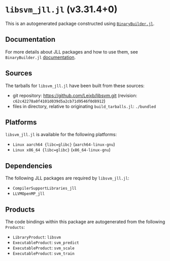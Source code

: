 # `libsvm_jll.jl` (v3.31.4+0)

This is an autogenerated package constructed using [`BinaryBuilder.jl`](https://github.com/JuliaPackaging/BinaryBuilder.jl).

## Documentation

For more details about JLL packages and how to use them, see `BinaryBuilder.jl` [documentation](https://docs.binarybuilder.org/stable/jll/).

## Sources

The tarballs for `libsvm_jll.jl` have been built from these sources:

* git repository: https://github.com/Leixb/libsvm.git (revision: `c62c42278a0f4101d039d5a2cb71d9546f0d8912`)
* files in directory, relative to originating `build_tarballs.jl`: `./bundled`

## Platforms

`libsvm_jll.jl` is available for the following platforms:

* `Linux aarch64 {libc=glibc}` (`aarch64-linux-gnu`)
* `Linux x86_64 {libc=glibc}` (`x86_64-linux-gnu`)

## Dependencies

The following JLL packages are required by `libsvm_jll.jl`:

* `CompilerSupportLibraries_jll`
* `LLVMOpenMP_jll`

## Products

The code bindings within this package are autogenerated from the following `Products`:

* `LibraryProduct`: `libsvm`
* `ExecutableProduct`: `svm_predict`
* `ExecutableProduct`: `svm_scale`
* `ExecutableProduct`: `svm_train`
